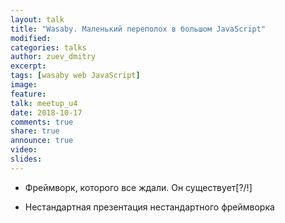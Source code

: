 ```yaml
---
layout: talk
title: "Wasaby. Маленький переполох в большом JavaScript"
modified:
categories: talks
author: zuev_dmitry
excerpt:
tags: [wasaby web JavaScript]
image:
feature:
talk: meetup_u4
date: 2018-10-17
comments: true
share: true
announce: true
video: 
slides: 
---
```


* Фреймворк, которого все ждали. Он существует[?/!]

* Нестандартная презентация нестандартного фреймворка